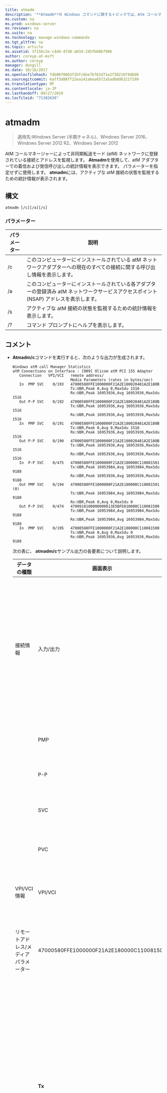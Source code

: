 ```yaml
---
title: atmadm
description: '**Atmadm**の Windows コマンドに関するトピックでは、Atm コールマネージャーによって非同期転送モード (atm) ネットワークに登録されている接続とアドレスを監視します。'
ms.custom: na
ms.prod: windows-server
ms.reviewer: na
ms.suite: na
ms.technology: manage-windows-commands
ms.tgt_pltfrm: na
ms.topic: article
ms.assetid: 37156c2e-c4d4-4fd8-a03d-245fb60bf996
author: coreyp-at-msft
ms.author: coreyp
manager: dongill
ms.date: 10/16/2017
ms.openlocfilehash: fdb0070063f2bfc6be7b762d71e2f30216f9d8d0
ms.sourcegitcommit: 6aff3d88ff22ea141a6ea6572a5ad8dd6321f199
ms.translationtype: MT
ms.contentlocale: ja-JP
ms.lasthandoff: 09/27/2019
ms.locfileid: "71382630"
---
```

# <a name="atmadm"></a>atmadm

>適用先:Windows Server (半期チャネル)、Windows Server 2016、Windows Server 2012 R2、Windows Server 2012

AtM コールマネージャーによって非同期転送モード (atM) ネットワークに登録されている接続とアドレスを監視します。 **Atmadm**を使用して、atM アダプターでの着信および発信呼び出しの統計情報を表示できます。 パラメーターを指定せずに使用します。 **atmadm**には、アクティブな atM 接続の状態を監視するための統計情報が表示されます。 

## <a name="syntax"></a>構文

```
atmadm [/c][/a][/s]
```

### <a name="parameters"></a>パラメーター

|パラメーター|説明|
|-------|--------|
|/c|このコンピューターにインストールされている atM ネットワークアダプターへの現在のすべての接続に関する呼び出し情報を表示します。|
|/a|このコンピューターにインストールされている各アダプターの登録済み atM ネットワークサービスアクセスポイント (NSAP) アドレスを表示します。|
|/s|アクティブな atM 接続の状態を監視するための統計情報を表示します。|
|/?|コマンド プロンプトにヘルプを表示します。|

## <a name="remarks"></a>コメント

- **Atmadm/c**コマンドを実行すると、次のような出力が生成されます。

    ```
    Windows atM call Manager Statistics
    atM Connections on Interface : [009] Olicom atM PCI 155 Adapter
       Connection   VPI/VCI   remote address/
                              Media Parameters (rates in bytes/sec)
       In  PMP SVC    0/193   47000580FFE1000000F21A2E180020481A2E180B
                              Tx:UBR,Peak 0,Avg 0,MaxSdu 1516
                              Rx:UBR,Peak 16953936,Avg 16953936,MaxSdu 1516
       Out P-P SVC    0/192   47000580FFE1000000F21A2E180020481A2E180B
                              Tx:UBR,Peak 16953936,Avg 16953936,MaxSdu 1516
                              Rx:UBR,Peak 16953936,Avg 16953936,MaxSdu 1516
       In  PMP SVC    0/191   47000580FFE1000000F21A2E180020481A2E180B
                              Tx:UBR,Peak 0,Avg 0,MaxSdu 1516
                              Rx:UBR,Peak 16953936,Avg 16953936,MaxSdu 1516
       Out P-P SVC    0/190   47000580FFE1000000F21A2E180020481A2E180B
                              Tx:UBR,Peak 16953936,Avg 16953936,MaxSdu 1516
                              Rx:UBR,Peak 16953936,Avg 16953936,MaxSdu 1516
       In  P-P SVC    0/475   47000580FFE1000000F21A2E180000C110081501
                              Tx:UBR,Peak 16953984,Avg 16953984,MaxSdu 9188
                              Rx:UBR,Peak 16953936,Avg 16953936,MaxSdu 9188
       Out PMP SVC    0/194   47000580FFE1000000F21A2E180000C110081501 (0)
                              Tx:UBR,Peak 16953984,Avg 16953984,MaxSdu 9180
                              Rx:UBR,Peak 0,Avg 0,MaxSdu 0
       Out P-P SVC    0/474   4700918100000000613E5BFE010000C110081500
                              Tx:UBR,Peak 16953984,Avg 16953984,MaxSdu 9188
                              Rx:UBR,Peak 16953984,Avg 16953984,MaxSdu 9188
       In  PMP SVC    0/195   47000580FFE1000000F21A2E180000C110081500
                              Tx:UBR,Peak 0,Avg 0,MaxSdu 0
                              Rx:UBR,Peak 16953936,Avg 16953936,MaxSdu 9180
    ```
    
    次の表に、 **atmadm/c**サンプル出力の各要素について説明します。
    
    |データの種類|画面表示|説明|
    |--------|---------|--------|
    |接続情報|入力/出力|呼び出しの方向。  **の**は、別のデバイスからの atM ネットワークアダプターに対するものです。  これは、atM ネットワークアダプターから別のデバイスに**送信**されます。|
    ||PMP|ポイント対 multipoint 呼び出し。|
    ||P-P|ポイントツーポイントの呼び出し。|
    ||SVC|スイッチの仮想回線上に接続しています。|
    ||PVC|接続は永続的な仮想回線上にあります。|
    |VPI/VCI 情報|VPI/VCI|受信または送信呼び出しの仮想パスと仮想チャネル。|
    |リモートアドレス/メディアパラメーター|47000580FFE1000000F21A2E180000C110081500|**(では)** 、または呼び出された **(Out)** と呼ばれる atM デバイスの NSAP アドレス。|
    ||**Tx**|**Tx**パラメーターには、次の3つの要素が含まれています。<br /><br />-既定または指定されたビットレートの種類 (UBR、CBR、VBR、または ABR)<br />-既定または指定された回線速度<br />-指定されたサービスデータユニット (SDU) のサイズ|
    ||**Rx**|**Rx**パラメーターには、次の3つの要素が含まれます。<br /><br />-既定または指定されたビットレートの種類 (UBR、CBR、VBR、または ABR)<br />-既定または指定された回線速度<br />-指定された SDU サイズ|
    
- **Atmadm/a**コマンドを実行すると、次のような出力が生成されます。

    ```
    Windows atM call Manager Statistics
    atM addresses for Interface : [009] Olicom atM PCI 155 Adapter
    47000580FFE1000000F21A2E180000C110081500
    ```
    
- **Atmadm/s**コマンドを実行すると、次のような出力が生成されます。

    ```
    Windows atM call Manager Statistics
    atM call Manager statistics for Interface : [009] Olicom atM PCI 155 Adapter
    Current active calls                        = 4
    Total successful Incoming calls             = 1332
    Total successful Outgoing calls             = 1297
    Unsuccessful Incoming calls                 = 1
    Unsuccessful Outgoing calls                 = 1
    calls Closed by remote                      = 1302
    calls Closed Locally                        = 1323
    Signaling and ILMI Packets Sent            = 33655
    Signaling and ILMI Packets Received        = 34989
    ```
    
    次の表に、 **atmadm/s**サンプル出力の各要素について説明します。
    
    |コールマネージャーの統計情報|説明|
    |-------------|--------|
    |現在のアクティブな呼び出し|このコンピューターにインストールされている atM アダプターで現在アクティブになっている呼び出し。|
    |成功した着信呼び出しの合計数|この atM ネットワーク上の他のデバイスから正常に受信した呼び出し。|
    |成功した送信呼び出しの合計数|このコンピューターから、このネットワーク上の他の atM デバイスへの呼び出しが正常に完了しました。|
    |失敗した着信呼び出し|このコンピューターへの接続に失敗した着信呼び出し。|
    |失敗した発信呼び出し|ネットワーク上の別のデバイスに接続できなかった発信呼び出し。|
    |リモートによって閉じられた呼び出し|ネットワーク上のリモートデバイスによって閉じられた呼び出し。|
    |ローカルで閉じられた呼び出し|このコンピューターによって閉じられた呼び出し。|
    |送信されたシグナリングと ILMI パケット|このコンピューターが接続しようとしているスイッチに送信された統合ローカル管理インターフェイス (ILMI) パケットの数。|
    |受信したシグナリングと ILMI パケット|AtM スイッチから受信した ILMI パケットの数。|
    
## <a name="BKMK_Examples"></a>例

このコンピューターにインストールされている atM ネットワークアダプターへの現在のすべての接続の呼び出し情報を表示するには、次のように入力します。

```
atmadm /c
```

このコンピューターにインストールされている各アダプターの登録済み atM ネットワークサービスアクセスポイント (NSAP) アドレスを表示するには、次のように入力します。

```
atmadm /a
```

アクティブな atM 接続の状態を監視するための統計情報を表示するには、次のように入力します。

```
atmadm /s
```

## <a name="additional-references"></a>その他の参照情報

- [コマンド ライン構文の記号](command-line-syntax-key.md)
